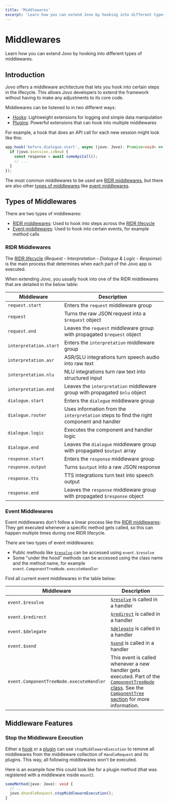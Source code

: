 ```yaml
---
title: 'Middlewares'
excerpt: 'Learn how you can extend Jovo by hooking into different types of middlewares.'
---
```


# Middlewares

Learn how you can extend Jovo by hooking into different types of middlewares.

## Introduction

Jovo offers a middleware architecture that lets you hook into certain steps in the lifecycle. This allows Jovo developers to extend the framework without having to make any adjustments to its core code.

Middlewares can be listened to in two different ways:

- [Hooks](./hooks.md): Lightweight extensions for logging and simple data manipulation
- [Plugins](./plugins.md): Powerful extensions that can hook into multiple middlewares

For example, a hook that does an API call for each new session might look like this:

```typescript
app.hook('before.dialogue.start', async (jovo: Jovo): Promise<void> => {
  if (jovo.$session.isNew) {
    const response = await someApiCall();
    // ...
  }
});
```

The most common middlewares to be used are [RIDR middlewares](#ridr-middlewares), but there are also other [types of middlewares](#types-of-middlewares) like [event middlewares](#event-middlewares).

## Types of Middlewares

There are two types of middlewares:

- [RIDR middlewares](#ridr-middlewares): Used to hook into steps across the [RIDR lifecycle](./ridr-lifecycle.md)
- [Event middlewares](#event-middlewares): Used to hook into certain events, for example method calls

### RIDR Middlewares

The [RIDR lifecycle](./ridr-lifecycle.md) (_Request - Interpretation - Dialogue & Logic - Response_) is the main process that determines when each part of the Jovo app is executed.

When extending Jovo, you usually hook into one of the RIDR middlewares that are detailed in the below table:

| Middleware             | Description                                                                              |
| ---------------------- | ---------------------------------------------------------------------------------------- |
| `request.start`        | Enters the `request` middleware group                                                    |
| `request`              | Turns the raw JSON request into a `$request` object                                      |
| `request.end`          | Leaves the `request` middleware group with propagated `$request` object                  |
| `interpretation.start` | Enters the `interpretation` middleware group                                             |
| `interpretation.asr`   | ASR/SLU integrations turn speech audio into raw text                                     |
| `interpretation.nlu`   | NLU integrations turn raw text into structured input                                     |
| `interpretation.end`   | Leaves the `interpretation` middleware group with propagated `$nlu` object               |
| `dialogue.start`       | Enters the `dialogue` middleware group                                                   |
| `dialogue.router`      | Uses information from the `interpretation` steps to find the right component and handler |
| `dialogue.logic`       | Executes the component and handler logic                                                 |
| `dialogue.end`         | Leaves the `dialogue` middleware group with propagated `$output` array                   |
| `response.start`       | Enters the `response` middleware group                                                   |
| `response.output`      | Turns `$output` into a raw JSON response                                                 |
| `response.tts`         | TTS integrations turn text into speech output                                            |
| `response.end`         | Leaves the `response` middleware group with propagated `$response` object                |

### Event Middlewares

Event middlewares don't follow a linear process like the [RIDR middlewares](#ridr-middlewares): They get executed whenever a specific method gets called, so this can happen multiple times during one RIDR lifecycle.

There are two types of event middlewares:

- Public methods like [`$resolve`](./handlers.md#resolve-a-component) can be accessed using `event.$resolve`
- Some "under the hood" methods can be accessed using the class name and the method name, for example `event.ComponentTreeNode.executeHandler`

Find all current event middlewares in the table below:

| Middleware                               | Description                                                                                                                                                                                                                                                                              |
| ---------------------------------------- | ---------------------------------------------------------------------------------------------------------------------------------------------------------------------------------------------------------------------------------------------------------------------------------------- |
| `event.$resolve`                         | [`$resolve`](./handlers.md#resolve-a-component) is called in a handler                                                                                                                                                                                                                   |
| `event.$redirect`                        | [`$redirect`](./handlers.md#redirect-to-components) is called in a handler                                                                                                                                                                                                               |
| `event.$delegate`                        | [`$delegate`](./handlers.md#delegate-to-components) is called in a handler                                                                                                                                                                                                               |
| `event.$send`                            | [`$send`](./output.md#send-a-message) is called in a handler                                                                                                                                                                                                                             |
| `event.ComponentTreeNode.executeHandler` | This event is called whenever a new handler gets executed. Part of the [`ComponentTreeNode` class](https://github.com/jovotech/jovo-framework/blob/v4/latest/framework/src/ComponentTreeNode.ts). See the [`ComponentTree` section](./components.md#componenttree) for more information. |

## Middleware Features

### Stop the Middleware Execution

Either a [hook](./hooks.md) or a [plugin](./plugins.md) can use `stopMiddlewareExecution` to remove all middlewares from the middleware collection of `HandleRequest` and its plugins. This way, all following middlewares won't be executed.

Here is an example how this could look like for a plugin method (that was registered with a middleware inside `mount`):

```typescript
someMethod(jovo: Jovo): void {
  // ...
  jovo.$handleRequest.stopMiddlewareExecution();
}
```
